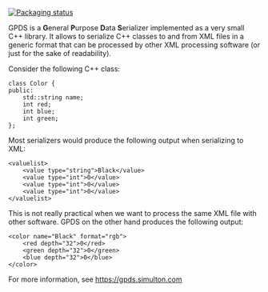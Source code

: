 [![Packaging status](https://repology.org/badge/vertical-allrepos/gpds.svg)](https://repology.org/project/gpds/versions)

GPDS is a **G**eneral **P**urpose **D**ata **S**erializer implemented as a very small C++ library.
It allows to serialize C++ classes to and from XML files in a generic format that can be processed
by other XML processing software (or just for the sake of readability).

Consider the following C++ class:
```
class Color {
public:
	std::string name;
	int red;
	int blue;
	int green;
};
```
Most serializers would produce the following output when serializing to XML:
```
<valuelist>
    <value type="string">Black</value>
    <value type="int">0</value>
    <value type="int">0</value>
    <value type="int">0</value>
</valuelist>
```
This is not really practical when we want to process the same XML file with other software. GPDS 
on the other hand produces the following output:
```
<color name="Black" format="rgb">
    <red depth="32">0</red>
    <green depth="32">0</green>
    <blue depth="32">0</blue>
</color>
```

For more information, see https://gpds.simulton.com
